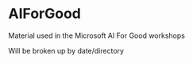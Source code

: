 # AIForGood

Material used in the Microsoft AI For Good workshops

Will be broken up by date/directory
